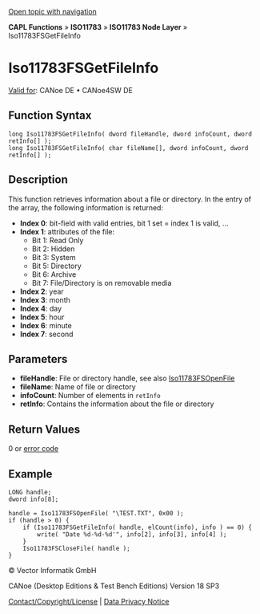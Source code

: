 [Open topic with navigation](../../../../../../CANoeDEFamily.htm#Topics/CAPLFunctions/ISO11783/ISONodeLayer/Functions/CAPLfunctionIso11783fsgetfileinfo.md)

**CAPL Functions** » **ISO11783** » **ISO11783 Node Layer** » Iso11783FSGetFileInfo

# Iso11783FSGetFileInfo

[Valid for](../../../../Shared/FeatureAvailability.md): CANoe DE • CANoe4SW DE

## Function Syntax

```plaintext
long Iso11783FSGetFileInfo( dword fileHandle, dword infoCount, dword retInfo[] );
long Iso11783FSGetFileInfo( char fileName[], dword infoCount, dword retInfo[] );
```

## Description

This function retrieves information about a file or directory. In the entry of the array, the following information is returned:

- **Index 0**: bit-field with valid entries, bit 1 set = index 1 is valid, ...
- **Index 1**: attributes of the file:
  - Bit 1: Read Only
  - Bit 2: Hidden
  - Bit 3: System
  - Bit 5: Directory
  - Bit 6: Archive
  - Bit 7: File/Directory is on removable media
- **Index 2**: year
- **Index 3**: month
- **Index 4**: day
- **Index 5**: hour
- **Index 6**: minute
- **Index 7**: second

## Parameters

- **fileHandle**: File or directory handle, see also [Iso11783FSOpenFile](CAPLfunctionIso11783FSOpenFile.md)
- **fileName**: Name of file or directory
- **infoCount**: Number of elements in `retInfo`
- **retInfo**: Contains the information about the file or directory

## Return Values

0 or [error code](../CAPLfunctionsISONLErrorCodes.md)

## Example

```plaintext
LONG handle;
dword info[8];

handle = Iso11783FSOpenFile( "\TEST.TXT", 0x00 );
if (handle > 0) {
    if (Iso11783FSGetFileInfo( handle, elCount(info), info ) == 0) {
        write( "Date %d-%d-%d'", info[2], info[3], info[4] );
    }
    Iso11783FSCloseFile( handle );
}
```

© Vector Informatik GmbH

CANoe (Desktop Editions & Test Bench Editions) Version 18 SP3

[Contact/Copyright/License](../../../../Shared/ContactCopyrightLicense.md) | [Data Privacy Notice](https://www.vector.com/int/en/company/get-info/privacy-policy/)